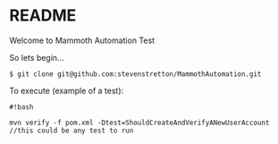 # README #

Welcome to Mammoth Automation Test

So lets begin...
```
$ git clone git@github.com:stevenstretton/MammothAutomation.git
```

To execute (example of a test):
```
#!bash

mvn verify -f pom.xml -Dtest=ShouldCreateAndVerifyANewUserAccount //this could be any test to run
```
